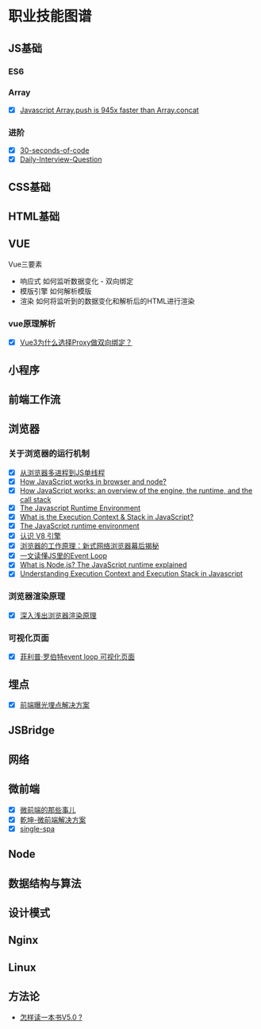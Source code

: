 # 职业技能图谱

## JS基础
### ES6
### Array 
  - [x] [Javascript Array.push is 945x faster than Array.concat](https://dev.to/uilicious/javascript-array-push-is-945x-faster-than-array-concat-1oki)

### 进阶
  - [x] [30-seconds-of-code](https://github.com/30-seconds/30-seconds-of-code)
  - [x] [Daily-Interview-Question](https://github.com/Advanced-Frontend/Daily-Interview-Question)
## CSS基础

## HTML基础

## VUE
Vue三要素
+ 响应式 如何监听数据变化 - 双向绑定
+ 模版引擎 如何解析模版
+ 渲染 如何将监听到的数据变化和解析后的HTML进行渲染
### vue原理解析
  - [x] [Vue3为什么选择Proxy做双向绑定？](https://mp.weixin.qq.com/s?__biz=MzI3NjM1OTI3Mw==&mid=2247483695&idx=1&sn=8f4d74b58f4102eced8089bcaac4c443&chksm=eb77f029dc00793f502d4a39819e488d560e6bf7d268f3e987a03d43d71a07a2edab59d8d78f#rd)

## 小程序

## 前端工作流

## 浏览器
### 关于浏览器的运行机制
  - [x] [从浏览器多进程到JS单线程](https://juejin.im/post/5a6547d0f265da3e283a1df7)
  - [x] [How JavaScript works in browser and node?](https://itnext.io/how-javascript-works-in-browser-and-node-ab7d0d09ac2f)
  - [x] [How JavaScript works: an overview of the engine, the runtime, and the call stack](https://blog.sessionstack.com/how-does-javascript-actually-work-part-1-b0bacc073cf)
  - [x] [The Javascript Runtime Environment](https://medium.com/@olinations/the-javascript-runtime-environment-d58fa2e60dd0)
  - [x] [What is the Execution Context & Stack in JavaScript?](http://davidshariff.com/blog/what-is-the-execution-context-in-javascript)
  - [x] [The JavaScript runtime environment](http://dolszewski.com/javascript/javascript-runtime-environment/)
  - [x] [认识 V8 引擎](https://zhuanlan.zhihu.com/p/27628685)
  - [x] [浏览器的工作原理：新式网络浏览器幕后揭秘](https://www.html5rocks.com/zh/tutorials/internals/howbrowserswork/)
  - [x] [一文读懂JS里的Event Loop](https://juejin.im/post/5d44fd5d6fb9a06b0c084982?utm_source=gold_browser_extension)
  - [x] [What is Node.js? The JavaScript runtime explained](https://www.infoworld.com/article/3210589/what-is-nodejs-javascript-runtime-explained.html)
  - [x] [Understanding Execution Context and Execution Stack in Javascript](https://blog.bitsrc.io/understanding-execution-context-and-execution-stack-in-javascript-1c9ea8642dd0)

### 浏览器渲染原理
  - [x] [深入浅出浏览器渲染原理](https://github.com/ljianshu/Blog/issues/51)
### 可视化页面
  - [x] [菲利普·罗伯特event loop 可视化页面](http://latentflip.com/loupe/)
  
## 埋点
  - [x] [前端曝光埋点解决方案](https://github.com/amandakelake/blog/issues/71)
  
## JSBridge

## 网络

## 微前端
  - [x] [微前端的那些事儿](https://github.com/phodal/microfrontends)
  - [x] [乾坤-微前端解决方案](https://github.com/umijs/qiankun)
  - [x] [single-spa](https://single-spa.js.org/)

## Node

## 数据结构与算法

## 设计模式

## Nginx

## Linux

## 方法论
  - [怎样读一本书V5.0 ?](http://liujinkai.com/2017/02/08/how-to-read-a-book/)
